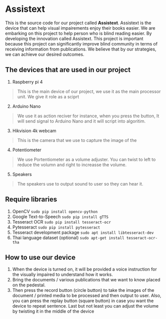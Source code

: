 # Assistext
This is the source code for our project called **Assistext**. Assistext is the device that can help visual impairements enjoy their books easier. We are embarking on this project to help person who is blind reading easier. By developing the innovation called Assistext. This project is important because this project can significantly improve blind community in terms of receiving information from publications. We believe that by our strategies, we can achieve our desired outcomes. 

## The devices that are used in our project
1. Raspberry pi 4
> This is the main device of our project, we use it as the main processor unit. We give it role as a sciprt 
2. Arduino Nano
> We use it as action reciver for instance, when you press the button, It will send signal to Arduino Nano and it will script into algoritim.
3. Hikvision 4k webcam
> This is the camera that we use to capture the image of the 
4. Potentiometer
> We use Portentiometer as a volume adjuster. You can twist to left to reduce the volumn and right to increasse the volume.
5. Speakers
> The speakers use to output sound to user so they can hear it.

## Require libraries
1. OpenCV
   `sudo pip install opencv-python`
2. Google Text-to-Speech
   `sudo pip install gTTS`
3. Tesseract OCR
   `sudo pip install tesseract-ocr` 
4. Pytesseract
   `sudo pip install pytesseract`
5. Tesseract development package 
   `sudo apt install libtesseract-dev`
6. Thai language dataset (optional)
    `sudo apt-get install tesseract-ocr-tha`

## How to use our device
1. When the device is turned on, it will be provided a voice instruction for the visually impaired to understand how it works.
2. Bring the documents / various publications that we want to know placed on the pedestal.
3. Then press the record button (circle button) to take the images of the document / printed media to be processed and then output to user.
Also, you can press the replay button (square button) in case you want the device to repeat sentence. Last but not least you can adjust the volume by twisting it in the middle of the device
